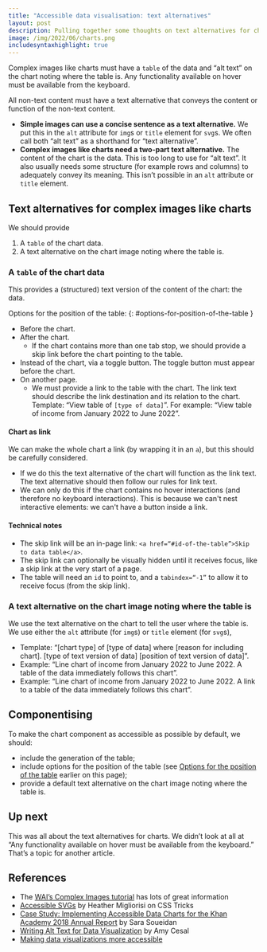 ```yaml
---
title: "Accessible data visualisation: text alternatives"
layout: post
description: Pulling together some thoughts on text alternatives for charts
image: /img/2022/06/charts.png
includesyntaxhighlight: true
---
```


Complex images like charts must have a `table` of the data and “alt text” on the chart noting where the table is. Any functionality available on hover must be available from the keyboard.

All non-text content must have a text alternative that conveys the content or function of the non-text content.

- **Simple images can use a concise sentence as a text alternative.** We put this in the `alt` attribute for `img`s or `title` element for `svg`s. We often call both “alt text” as a shorthand for “text alternative”.
- **Complex images like charts need a two-part text alternative.** The content of the chart is the data. This is too long to use for “alt text”. It also usually needs some structure (for example rows and columns) to adequately convey its meaning. This isn’t possible in an `alt` attribute or `title` element.

## Text alternatives for complex images like charts

We should provide 

1. A `table` of the chart data.
2. A text alternative on the chart image noting where the table is.
	
### A `table` of the chart data

This provides a (structured) text version of the content of the chart: the data.

Options for the position of the table:
{: #options-for-position-of-the-table }

- Before the chart.
- After the chart.
    - If the chart contains more than one tab stop, we should provide a skip link before the chart pointing to the table. 
- Instead of the chart, via a toggle button. The toggle button must appear before the chart.
- On another page.
    - We must provide a link to the table with the chart. The link text should describe the link destination and its relation to the chart. Template: “View table of `[type of data]`”. For example: “View table of income from January 2022 to June 2022”.
  
#### Chart as link

We can make the whole chart a link (by wrapping it in an `a`), but this should be carefully considered.

- If we do this the text alternative of the chart will function as the link text. The text alternative should then follow our rules for link text.
- We can only do this if the chart contains no hover interactions (and therefore no keyboard interactions). This is because we can't nest interactive elements: we can't have a button inside a link.

#### Technical notes

- The skip link will be an in-page link: `<a href=“#id-of-the-table”>Skip to data table</a>`.
- The skip link can optionally be visually hidden until it receives focus, like a skip link at the very start of a page.
- The table will need an `id` to point to, and a `tabindex=“-1”` to allow it to receive focus (from the skip link).


### A text alternative on the chart image noting where the table is

We use the text alternative on the chart to tell the user where the table is. We use either the `alt` attribute (for `img`s) or `title` element (for `svg`s), 

- Template: “[chart type] of [type of data] where [reason for including chart]. [type of text version of data] [position of text version of data]”.
- Example: “Line chart of income from January 2022 to June 2022. A table of the data immediately follows this chart”.
- Example: “Line chart of income from January 2022 to June 2022. A link to a table of the data immediately follows this chart”.

## Componentising

To make the chart component as accessible as possible by default, we should:

- include the generation of the table;
- include options for the position of the table (see [Options for the position of the table](#options-for-position-of-the-table) earlier on this page);
- provide a default text alternative on the chart image noting where the table is.

## Up next

This was all about the text alternatives for charts. We didn’t look at all at “Any functionality available on hover must be available from the keyboard.” That’s a topic for another article.

## References

- The [WAI’s Complex Images tutorial](https://www.w3.org/WAI/tutorials/images/complex/) has lots of great information
- [Accessible SVGs](https://css-tricks.com/accessible-svgs/) by Heather Migliorisi on CSS Tricks
- [Case Study: Implementing Accessible Data Charts for the Khan Academy 2018 Annual Report](https://www.sarasoueidan.com/blog/accessible-data-charts-for-khan-academy-2018-annual-report/) by Sara Soueidan
- [Writing Alt Text for Data Visualization](https://medium.com/nightingale/writing-alt-text-for-data-visualization-2a218ef43f81) by Amy Cesal
- [Making data visualizations more accessible](https://news.mit.edu/2021/data-visualizations-accessible-blind-1012)
